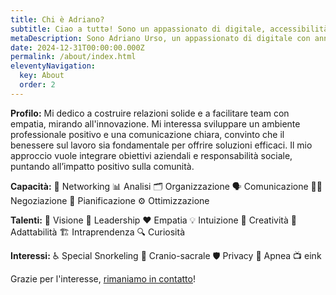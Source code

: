 ```yaml
---
title: Chi è Adriano?
subtitle: Ciao a tuttə! Sono un appassionato di digitale, accessibilità e facilitazione.
metaDescription: Sono Adriano Urso, un appassionato di digitale con anni di esperienza nel mondo tecnologico. 
date: 2024-12-31T00:00:00.000Z
permalink: /about/index.html
eleventyNavigation:
  key: About
  order: 2
---
```


**Profilo:** 
Mi dedico a costruire relazioni solide e a facilitare team con empatia, mirando all'innovazione. Mi interessa sviluppare un ambiente professionale positivo e una comunicazione chiara, convinto che il benessere sul lavoro sia fondamentale per offrire soluzioni efficaci. Il mio approccio vuole integrare obiettivi aziendali e responsabilità sociale, puntando all’impatto positivo sulla comunità.

**Capacità:** 
🤝 Networking 
📊 Analisi 
🗂️ Organizzazione 
🗣️ Comunicazione 
🤹‍♂️ Negoziazione
📆 Pianificazione
⚙️ Ottimizzazione 
<!-- ​​🚗 Patente B automunito -->

**Talenti:** 
🔭 Visione 
🚀 Leadership 
❤️ Empatia 
💡 Intuizione 
🎨 Creatività 
🔄 Adattabilità 
🏗️ Intraprendenza 
🔍 Curiosità 

**Interessi:** 
♿ Special Snorkeling
💆 Cranio-sacrale
🛡️ Privacy
🤿 Apnea
📺 eink

Grazie per l'interesse, [rimaniamo in contatto](/contatti)!

<!-- ![Fern in Hand](/src/assets/img/fern-forest.jpeg "Fern in Hand") -->
